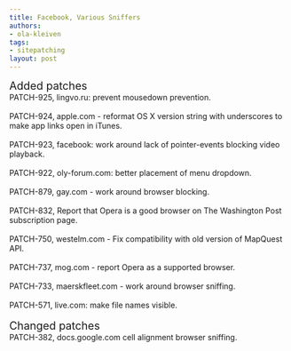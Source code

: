 ```yaml
---
title: Facebook, Various Sniffers
authors:
- ola-kleiven
tags:
- sitepatching
layout: post
---
```

<span style="font-size: 140%">Added patches</span><br/>PATCH-925, lingvo.ru: prevent mousedown prevention.<br/><br/>PATCH-924, apple.com - reformat OS X version string with underscores to make app links open in iTunes.<br/><br/>PATCH-923, facebook: work around lack of pointer-events blocking video playback.<br/><br/>PATCH-922, oly-forum.com: better placement of menu dropdown.<br/><br/>PATCH-879, gay.com - work around browser blocking.<br/><br/>PATCH-832, Report that Opera is a good browser on The Washington Post subscription page.<br/><br/>PATCH-750, westelm.com - Fix compatibility with old version of MapQuest API.<br/><br/>PATCH-737, mog.com - report Opera as a supported browser.<br/><br/>PATCH-733, maerskfleet.com - work around browser sniffing.<br/><br/>PATCH-571, live.com: make file names visible.<br/><br/><span style="font-size: 140%">Changed patches</span><br/>PATCH-382, docs.google.com cell alignment browser sniffing.
